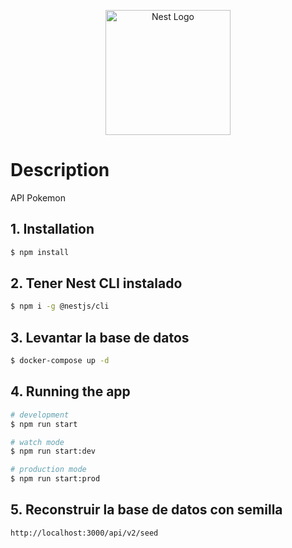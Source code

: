 <p align="center">
  <a href="http://nestjs.com/" target="blank"><img src="https://nestjs.com/img/logo-small.svg" width="200" alt="Nest Logo" /></a>
</p>


# Description

API Pokemon

## 1. Installation

```bash
$ npm install
```
## 2. Tener Nest CLI instalado
```bash
$ npm i -g @nestjs/cli
```
## 3. Levantar la base de datos
```bash
$ docker-compose up -d
```
## 4. Running the app

```bash
# development
$ npm run start

# watch mode
$ npm run start:dev

# production mode
$ npm run start:prod
```

## 5. Reconstruir la base de datos con semilla
```
http://localhost:3000/api/v2/seed   
```





